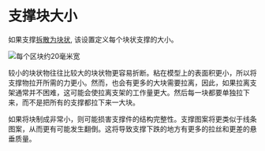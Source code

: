 支撑块大小
====
如果支撑[拆散为块状](support_skip_some_zags.md), 该设置定义每个块状支撑的大小。

<!--screenshot {
"image_path": "support_skip_some_zags.png",
"models": [{"script": "rack.scad"}],
"camera_position": [0, 184, 10],
"settings": {
"support_enable": true,
"support_pattern": "zigzag",
"support_skip_some_zags": true,
"support_skip_zag_per_mm": 20
},
"colours": 32
}-->
![每个区块约20毫米宽](../images/support_skip_some_zags.png)

较小的块状物往往比较大的块状物更容易折断。粘在模型上的表面积更小，所以将支撑物拉开所需的力更小。然而，也会有更多的大块需要拉离，因此，如果拉离支架通常并不困难，这可能会使拉离支架的工作量更大。然后每一块都要单独拉下来，而不是把所有的支撑都拉下来一大块。

如果将块制成非常小，则可能损害支撑件的结构完整性。支撑图案将更类似于线条图案，从而更有可能发生翻倒。这将导致支撑下跌的地方有更多的拉丝和更差的悬垂质量。
